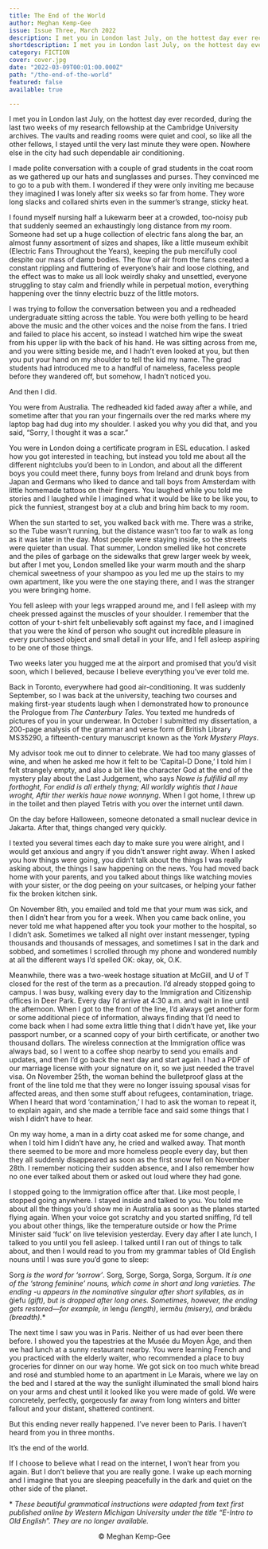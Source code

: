 ```yaml
---
title: The End of the World
author: Meghan Kemp-Gee
issue: Issue Three, March 2022
description: I met you in London last July, on the hottest day ever recorded, during the last two weeks of my research fellowship at the Cambridge University archives. The vaults and reading rooms were quiet and cool, so like all the other fellows, I stayed until the very last minute they were open. Nowhere else in the city had such dependable air conditioning. <p>I made polite conversation with a couple of grad students in the coat room as we gathered up our hats and sunglasses and purses. They convinced me to go to a pub with them. I wondered if they were only inviting me because they imagined I was lonely after six weeks so far from home. They wore long slacks and collared shirts even in the summer’s strange, sticky heat. </p>
shortdescription: I met you in London last July, on the hottest day ever recorded, during the last two weeks of my research fellowship at the Cambridge University archives. The vaults and reading rooms were quiet and cool, so like all the other fellows, I stayed until the very last minute they were open. Nowhere else in the city had such dependable air conditioning.
category: FICTION
cover: cover.jpg
date: "2022-03-09T00:01:00.000Z"
path: "/the-end-of-the-world"
featured: false
available: true

---
```


I met you in London last July, on the hottest day ever recorded, during the last two weeks of my research fellowship at the Cambridge University archives. The vaults and reading rooms were quiet and cool, so like all the other fellows, I stayed until the very last minute they were open. Nowhere else in the city had such dependable air conditioning.

I made polite conversation with a couple of grad students in the coat room as we gathered up our hats and sunglasses and purses. They convinced me to go to a pub with them. I wondered if they were only inviting me because they imagined I was lonely after six weeks so far from home. They wore long slacks and collared shirts even in the summer’s strange, sticky heat.

I found myself nursing half a lukewarm beer at a crowded, too-noisy pub that suddenly seemed an exhaustingly long distance from my room. Someone had set up a huge collection of electric fans along the bar, an almost funny assortment of sizes and shapes, like a little museum exhibit (Electric Fans Throughout the Years), keeping the pub mercifully cool despite our mass of damp bodies. The flow of air from the fans created a constant rippling and fluttering of everyone’s hair and loose clothing, and the effect was to make us all look weirdly shaky and unsettled, everyone struggling to stay calm and friendly while in perpetual motion, everything happening over the tinny electric buzz of the little motors.

I was trying to follow the conversation between you and a redheaded undergraduate sitting across the table. You were both yelling to be heard above the music and the other voices and the noise from the fans. I tried and failed to place his accent, so instead I watched him wipe the sweat from his upper lip with the back of his hand. He was sitting across from me, and you were sitting beside me, and I hadn’t even looked at you, but then you put your hand on my shoulder to tell the kid my name. The grad students had introduced me to a handful of nameless, faceless people before they wandered off, but somehow, I hadn’t noticed you.

And then I did.

You were from Australia. The redheaded kid faded away after a while, and sometime after that you ran your fingernails over the red marks where my laptop bag had dug into my shoulder. I asked you why you did that, and you said, “Sorry, I thought it was a scar.”

You were in London doing a certificate program in ESL education. I asked how you got interested in teaching, but instead you told me about all the different nightclubs you’d been to in London, and about all the different boys you could meet there, funny boys from Ireland and drunk boys from Japan and Germans who liked to dance and tall boys from Amsterdam with little homemade tattoos on their fingers. You laughed while you told me stories and I laughed while I imagined what it would be like to be like you, to pick the funniest, strangest boy at a club and bring him back to my room.

When the sun started to set, you walked back with me. There was a strike, so the Tube wasn’t running, but the distance wasn’t too far to walk as long as it was later in the day. Most people were staying inside, so the streets were quieter than usual. That summer, London smelled like hot concrete and the piles of garbage on the sidewalks that grew larger week by week, but after I met you, London smelled like your warm mouth and the sharp chemical sweetness of your shampoo as you led me up the stairs to my own apartment, like you were the one staying there, and I was the stranger you were bringing home.

You fell asleep with your legs wrapped around me, and I fell asleep with my cheek pressed against the muscles of your shoulder. I remember that the cotton of your t-shirt felt unbelievably soft against my face, and I imagined that you were the kind of person who sought out incredible pleasure in every purchased object and small detail in your life, and I fell asleep aspiring to be one of those things.

Two weeks later you hugged me at the airport and promised that you’d visit soon, which I believed, because I believe everything you’ve ever told me.

Back in Toronto, everywhere had good air-conditioning. It was suddenly September, so I was back at the university, teaching two courses and making first-year students laugh when I demonstrated how to pronounce the Prologue from *The Canterbury Tales*. You texted me hundreds of pictures of you in your underwear. In October I submitted my dissertation, a 200-page analysis of the grammar and verse form of British Library MS35290, a fifteenth-century manuscript known as the *York Mystery Plays*.

My advisor took me out to dinner to celebrate. We had too many glasses of wine, and when he asked me how it felt to be ‘Capital-D Done,’ I told him I felt strangely empty, and also a bit like the character God at the end of the mystery play about the Last Judgement, who says *Nowe is fulfillid all my forthoght, For endid is all erthely thyng; All worldly wightis that I haue wroght, Aftir ther werkis haue nowe wonnyng*. When I got home, I threw up in the toilet and then played Tetris with you over the internet until dawn.

On the day before Halloween, someone detonated a small nuclear device in Jakarta. After that, things changed very quickly.

I texted you several times each day to make sure you were alright, and I would get anxious and angry if you didn’t answer right away. When I asked you how things were going, you didn’t talk about the things I was really asking about, the things I saw happening on the news. You had moved back home with your parents, and you talked about things like watching movies with your sister, or the dog peeing on your suitcases, or helping your father fix the broken kitchen sink.

On November 8th, you emailed and told me that your mum was sick, and then I didn’t hear from you for a week. When you came back online, you never told me what happened after you took your mother to the hospital, so I didn’t ask. Sometimes we talked all night over instant messenger, typing thousands and thousands of messages, and sometimes I sat in the dark and sobbed, and sometimes I scrolled through my phone and wondered numbly at all the different ways I’d spelled OK: okay, ok, O.K.

Meanwhile, there was a two-week hostage situation at McGill, and U of T closed for the rest of the term as a precaution. I’d already stopped going to campus. I was busy, walking every day to the Immigration and Citizenship offices in Deer Park. Every day I’d arrive at 4:30 a.m. and wait in line until the afternoon. When I got to the front of the line, I’d always get another form or some additional piece of information, always finding that I’d need to come back when I had some extra little thing that I didn’t have yet, like your passport number, or a scanned copy of your birth certificate, or another two thousand dollars. The wireless connection at the Immigration office was always bad, so I went to a coffee shop nearby to send you emails and updates, and then I’d go back the next day and start again. I had a PDF of our marriage license with your signature on it, so we just needed the travel visa. On November 25th, the woman behind the bulletproof glass at the front of the line told me that they were no longer issuing spousal visas for affected areas, and then some stuff about refugees, contamination, triage. When I heard that word ‘contamination,’ I had to ask the woman to repeat it, to explain again, and she made a terrible face and said some things that I wish I didn’t have to hear.

On my way home, a man in a dirty coat asked me for some change, and when I told him I didn’t have any, he cried and walked away. That month there seemed to be more and more homeless people every day, but then they all suddenly disappeared as soon as the first snow fell on November 28th. I remember noticing their sudden absence, and I also remember how no one ever talked about them or asked out loud where they had gone.

I stopped going to the Immigration office after that. Like most people, I stopped going anywhere. I stayed inside and talked to you. You told me about all the things you’d show me in Australia as soon as the planes started flying again. When your voice got scratchy and you started sniffing, I’d tell you about other things, like the temperature outside or how the Prime Minister said ‘fuck’ on live television yesterday. Every day after I ate lunch, I talked to you until you fell asleep. I talked until I ran out of things to talk about, and then I would read to you from my grammar tables of Old English nouns until I was sure you’d gone to sleep:

Sorg *is the word for ‘sorrow’*. Sorg, Sorge, Sorga, Sorga, Sorgum. *It is one of the ‘strong feminine’ nouns, which come in short and long varieties. The ending* -u *appears in the nominative singular after short syllables, as in* ġiefu *(gift), but is dropped after long ones. Sometimes, however, the ending gets restored—for example, in* lenġu *(length)*, iermðu *(misery), and* brǣdu *(breadth).*\*

The next time I saw you was in Paris. Neither of us had ever been there before. I showed you the tapestries at the Musée du Moyen Âge, and then we had lunch at a sunny restaurant nearby. You were learning French and you practiced with the elderly waiter, who recommended a place to buy groceries for dinner on our way home. We got sick on too much white bread and rosé and stumbled home to an apartment in Le Marais, where we lay on the bed and I stared at the way the sunlight illuminated the small blond hairs on your arms and chest until it looked like you were made of gold. We were concretely, perfectly, gorgeously far away from long winters and bitter fallout and your distant, shattered continent.

But this ending never really happened. I’ve never been to Paris. I haven’t heard from you in three months. 

It’s the end of the world.

If I choose to believe what I read on the internet, I won’t hear from you again. But I don’t believe that you are really gone. I wake up each morning and I imagine that you are sleeping peacefully in the dark and quiet on the other side of the planet.


\* *These beautiful grammatical instructions were adapted from text first published online by Western Michigan University under the title “E-Intro to Old English”.  They are no longer available.* 


<p style="text-align: center;">© Meghan Kemp-Gee</p>